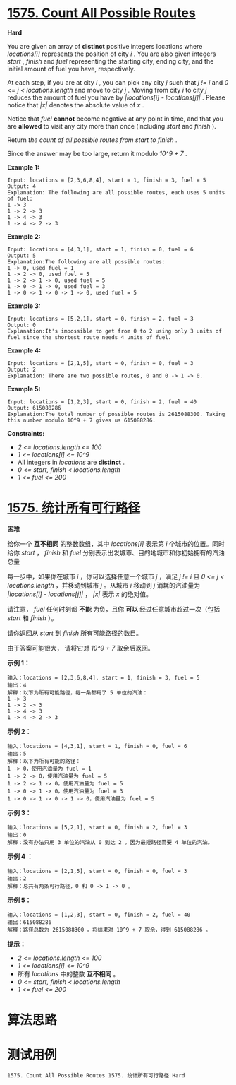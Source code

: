# [1575. Count All Possible Routes][enTitle]

**Hard**

You are given an array of **distinct**  positive integers locations where  *locations[i]*  represents the position of city  *i* . You are also given integers  *start* ,  *finish*  and  *fuel*  representing the starting city, ending city, and the initial amount of fuel you have, respectively.

At each step, if you are at city  *i* , you can pick any city  *j*  such that  *j != i*  and  *0 <= j < locations.length*  and move to city  *j* . Moving from city  *i*  to city  *j*  reduces the amount of fuel you have by  *|locations[i] - locations[j]|* . Please notice that  *|x|*  denotes the absolute value of  *x* .

Notice that  *fuel*  **cannot**  become negative at any point in time, and that you are **allowed**  to visit any city more than once (including  *start*  and  *finish* ).

Return  *the count of all possible routes from*  *start*   *to*   *finish* .

Since the answer may be too large, return it modulo  *10^9 + 7* .



**Example 1:** 

```
Input: locations = [2,3,6,8,4], start = 1, finish = 3, fuel = 5
Output: 4
Explanation: The following are all possible routes, each uses 5 units of fuel:
1 -> 3
1 -> 2 -> 3
1 -> 4 -> 3
1 -> 4 -> 2 -> 3

```

**Example 2:** 

```
Input: locations = [4,3,1], start = 1, finish = 0, fuel = 6
Output: 5
Explanation:The following are all possible routes:
1 -> 0, used fuel = 1
1 -> 2 -> 0, used fuel = 5
1 -> 2 -> 1 -> 0, used fuel = 5
1 -> 0 -> 1 -> 0, used fuel = 3
1 -> 0 -> 1 -> 0 -> 1 -> 0, used fuel = 5

```

**Example 3:** 

```
Input: locations = [5,2,1], start = 0, finish = 2, fuel = 3
Output: 0
Explanation:It's impossible to get from 0 to 2 using only 3 units of fuel since the shortest route needs 4 units of fuel.
```

**Example 4:** 

```
Input: locations = [2,1,5], start = 0, finish = 0, fuel = 3
Output: 2
Explanation: There are two possible routes, 0 and 0 -> 1 -> 0.
```

**Example 5:** 

```
Input: locations = [1,2,3], start = 0, finish = 2, fuel = 40
Output: 615088286
Explanation:The total number of possible routes is 2615088300. Taking this number modulo 10^9 + 7 gives us 615088286.

```



**Constraints:** 

-  *2 <= locations.length <= 100*  
-  *1 <= locations[i] <= 10^9*  
- All integers in  *locations*  are **distinct** . 
-  *0 <= start, finish < locations.length*  
-  *1 <= fuel <= 200* 


# [1575. 统计所有可行路径][cnTitle]

**困难**

给你一个 **互不相同**  的整数数组，其中  *locations[i]*  表示第  *i*  个城市的位置。同时给你  *start* ， *finish*  和  *fuel*  分别表示出发城市、目的地城市和你初始拥有的汽油总量

每一步中，如果你在城市  *i*  ，你可以选择任意一个城市  *j*  ，满足  *j != i*  且  *0 <= j < locations.length*  ，并移动到城市  *j*  。从城市  *i*  移动到  *j*  消耗的汽油量为  *|locations[i] - locations[j]|* ， *|x|*  表示  *x*  的绝对值。

请注意，  *fuel*  任何时刻都 **不能**  为负，且你 **可以**  经过任意城市超过一次（包括  *start*  和  *finish*  ）。

请你返回从 *start*  到  *finish*  所有可能路径的数目。

由于答案可能很大， 请将它对  *10^9 + 7*  取余后返回。



**示例 1：** 

```
输入：locations = [2,3,6,8,4], start = 1, finish = 3, fuel = 5
输出：4
解释：以下为所有可能路径，每一条都用了 5 单位的汽油：
1 -> 3
1 -> 2 -> 3
1 -> 4 -> 3
1 -> 4 -> 2 -> 3

```

**示例 2：** 

```
输入：locations = [4,3,1], start = 1, finish = 0, fuel = 6
输出：5
解释：以下为所有可能的路径：
1 -> 0，使用汽油量为 fuel = 1
1 -> 2 -> 0，使用汽油量为 fuel = 5
1 -> 2 -> 1 -> 0，使用汽油量为 fuel = 5
1 -> 0 -> 1 -> 0，使用汽油量为 fuel = 3
1 -> 0 -> 1 -> 0 -> 1 -> 0，使用汽油量为 fuel = 5

```

**示例 3：** 

```
输入：locations = [5,2,1], start = 0, finish = 2, fuel = 3
输出：0
解释：没有办法只用 3 单位的汽油从 0 到达 2 。因为最短路径需要 4 单位的汽油。
```

**示例 4 ：** 

```
输入：locations = [2,1,5], start = 0, finish = 0, fuel = 3
输出：2
解释：总共有两条可行路径，0 和 0 -> 1 -> 0 。
```

**示例 5：** 

```
输入：locations = [1,2,3], start = 0, finish = 2, fuel = 40
输出：615088286
解释：路径总数为 2615088300 。将结果对 10^9 + 7 取余，得到 615088286 。

```



**提示：** 

-  *2 <= locations.length <= 100*  
-  *1 <= locations[i] <= 10^9*  
- 所有  *locations*  中的整数 **互不相同**  。 
-  *0 <= start, finish < locations.length*  
-  *1 <= fuel <= 200* 




# 算法思路

# 测试用例
```
1575. Count All Possible Routes 1575. 统计所有可行路径 Hard
```

[enTitle]: https://leetcode.com/problems/count-all-possible-routes/
[cnTitle]: https://leetcode-cn.com/problems/count-all-possible-routes/
